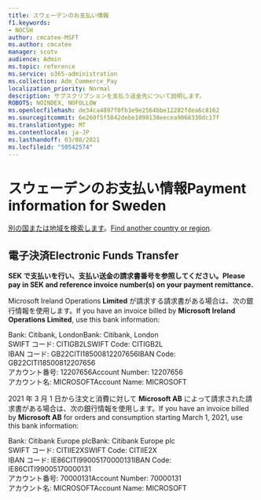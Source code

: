 ```yaml
---
title: スウェーデンのお支払い情報
f1.keywords:
- NOCSH
author: cmcatee-MSFT
ms.author: cmcatee
manager: scotv
audience: Admin
ms.topic: reference
ms.service: o365-administration
ms.collection: Adm_Commerce_Pay
localization_priority: Normal
description: サブスクリプションを支払う送金先について説明します。
ROBOTS: NOINDEX, NOFOLLOW
ms.openlocfilehash: de34ca4897f0fb1e9e2564bbe12282fdea6c8162
ms.sourcegitcommit: 6e260f5f5842debe1098138eecea9068330dc17f
ms.translationtype: MT
ms.contentlocale: ja-JP
ms.lasthandoff: 03/08/2021
ms.locfileid: "50542574"
---
```

# <a name="payment-information-for-sweden"></a><span data-ttu-id="62f40-103">スウェーデンのお支払い情報</span><span class="sxs-lookup"><span data-stu-id="62f40-103">Payment information for Sweden</span></span>

<span data-ttu-id="62f40-104">[別の国または地域を検索します](../billing-and-payments/pay-for-your-subscription.md)。</span><span class="sxs-lookup"><span data-stu-id="62f40-104">[Find another country or region](../billing-and-payments/pay-for-your-subscription.md).</span></span>

## <a name="electronic-funds-transfer"></a><span data-ttu-id="62f40-105">電子決済</span><span class="sxs-lookup"><span data-stu-id="62f40-105">Electronic Funds Transfer</span></span>

<span data-ttu-id="62f40-106">**SEK で支払いを行い、支払い送金の請求書番号を参照してください。**</span><span class="sxs-lookup"><span data-stu-id="62f40-106">**Please pay in SEK and reference invoice number(s) on your payment remittance.**</span></span>

<span data-ttu-id="62f40-107">Microsoft Ireland Operations **Limited** が請求する請求書がある場合は、次の銀行情報を使用します。</span><span class="sxs-lookup"><span data-stu-id="62f40-107">If you have an invoice billed by **Microsoft Ireland Operations Limited**, use this bank information:</span></span>

<span data-ttu-id="62f40-108">Bank: Citibank, London</span><span class="sxs-lookup"><span data-stu-id="62f40-108">Bank: Citibank, London</span></span>\
<span data-ttu-id="62f40-109">SWIFT コード: CITIGB2L</span><span class="sxs-lookup"><span data-stu-id="62f40-109">SWIFT Code: CITIGB2L</span></span>\
<span data-ttu-id="62f40-110">IBAN コード: GB22CITI18500812207656</span><span class="sxs-lookup"><span data-stu-id="62f40-110">IBAN Code: GB22CITI18500812207656</span></span>\
<span data-ttu-id="62f40-111">アカウント番号: 12207656</span><span class="sxs-lookup"><span data-stu-id="62f40-111">Account Number: 12207656</span></span>\
<span data-ttu-id="62f40-112">アカウント名: MICROSOFT</span><span class="sxs-lookup"><span data-stu-id="62f40-112">Account Name: MICROSOFT</span></span>

<span data-ttu-id="62f40-113">2021 年 3 月 1 日から注文と消費に対して **Microsoft AB** によって請求された請求書がある場合は、次の銀行情報を使用します。</span><span class="sxs-lookup"><span data-stu-id="62f40-113">If you have an invoice billed by **Microsoft AB** for orders and consumption starting March 1, 2021, use this bank information:</span></span>

<span data-ttu-id="62f40-114">Bank: Citibank Europe plc</span><span class="sxs-lookup"><span data-stu-id="62f40-114">Bank: Citibank Europe plc</span></span>\
<span data-ttu-id="62f40-115">SWIFT コード: CITIIE2X</span><span class="sxs-lookup"><span data-stu-id="62f40-115">SWIFT Code: CITIIE2X</span></span>\
<span data-ttu-id="62f40-116">IBAN コード: IE86CITI99005170000131</span><span class="sxs-lookup"><span data-stu-id="62f40-116">IBAN Code: IE86CITI99005170000131</span></span>\
<span data-ttu-id="62f40-117">アカウント番号: 70000131</span><span class="sxs-lookup"><span data-stu-id="62f40-117">Account Number: 70000131</span></span>\
<span data-ttu-id="62f40-118">アカウント名: MICROSOFT</span><span class="sxs-lookup"><span data-stu-id="62f40-118">Account Name: MICROSOFT</span></span>